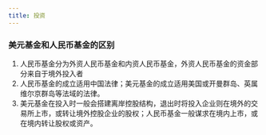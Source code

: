 ```yaml
---
title: 投资
---
```


### 美元基金和人民币基金的区别
1. 人民币基金分为外资人民币基金和内资人民币基金，外资人民币基金的资金部分来自于境外投入者
2. 人民币基金的成立适用中国法律；美元基金的成立适用美国或开曼群岛、英属维尔京群岛等法域的法律。
3. 美元基金在投入时一般会搭建离岸控股结构，退出时将投入企业则在境外的交易所上市，或转让境外控股企业的股权；人民币基金一般谋求在境内上市，或在境内转让股权或资产。